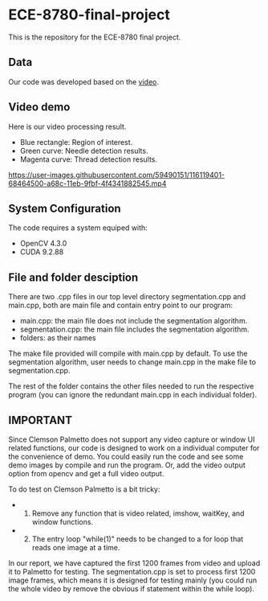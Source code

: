# ECE-8780-final-project

This is the repository for the ECE-8780 final project.

## Data 
Our code was developed based on the [video](https://drive.google.com/drive/folders/1Tp1WGvC2OOuOI_mL-SOBWsOYOHibuZxo?usp=sharing).

## Video demo
Here is our video processing result.
- Blue rectangle: Region of interest.
- Green curve: Needle detection results.
- Magenta curve: Thread detection results.

https://user-images.githubusercontent.com/59490151/116119401-68464500-a68c-11eb-9fbf-4f4341882545.mp4



## System Configuration
The code requires a system equiped with:
- OpenCV 4.3.0
- CUDA 9.2.88


## File and folder desciption
There are two .cpp files in our top level directory segmentation.cpp and main.cpp, both are main file and contain entry point to our program:
- main.cpp: the main file does not include the segmentation algorithm.
- segmentation.cpp: the main file includes the segmentation algorithm.
- folders: as their names

The make file provided will compile with main.cpp by default. To use the segmentation algorithm, user needs to change main.cpp in the make file to segmentation.cpp.


The rest of the folder contains the other files needed to run the respective program (you can ignore the redundant main.cpp in each individual folder).

## IMPORTANT
Since Clemson Palmetto does not support any video capture or window UI related functions, our code is designed to work on a individual computer for the convenience of demo. You could easily run the code and see some demo images by compile and run the program. Or, add the video output option from opencv and get a full video output.

To do test on Clemson Palmetto is a bit tricky:
- 1. Remove any function that is video related, imshow, waitKey, and window functions.
- 2. The entry loop "while(1)" needs to be changed to a for loop that reads one image at a time.

In our report, we have captured the first 1200 frames from video and upload it to Palmetto for testing. The segmentation.cpp is set to process first 1200 image frames, which means it is designed for testing mainly (you could run the whole video by remove the obvious if statement within the while loop). 




